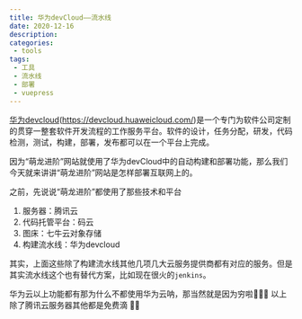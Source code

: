 ```yaml
---
title: 华为devCloud——流水线
date: 2020-12-16
description: 
categories:
 - tools
tags:
 - 工具
 - 流水线
 - 部署
 - vuepress
---
```


[华为devcloud](https://devcloud.huaweicloud.com/)(https://devcloud.huaweicloud.com/)是一个专门为软件公司定制的贯穿一整套软件开发流程的工作服务平台。软件的设计，任务分配，研发，代码检测，测试，构建，部署，发布都可以在一个平台上完成。

因为“萌龙进阶”网站就使用了华为devCloud中的自动构建和部署功能，那么我们今天就来讲讲“萌龙进阶”网站是怎样部署互联网上的。

之前，先说说“萌龙进阶”都使用了那些技术和平台

1. 服务器：腾讯云
2. 代码托管平台：码云
3. 图床：七牛云对象存储
4. 构建流水线：华为devcloud

其实，上面这些除了构建流水线其他几项几大云服务提供商都有对应的服务。但是其实流水线这个也有替代方案，比如现在很火的`jenkins`。

华为云以上功能都有那为什么不都使用华为云呐，那当然就是因为穷啦🌚🌚🌚  以上除了腾讯云服务器其他都是免费滴 🙈🙈

